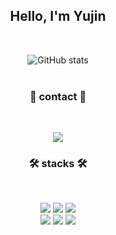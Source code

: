 

<div align="center">
<h2>Hello, I'm Yujin</h2>
<!--p>A brief description about the project.</p-->
<br>
  
![GitHub stats](https://github-readme-stats.vercel.app/api?username=Yujinlee&count_private=true&show_icons=true&theme=solarized-light)
<br>
<br>
</div>



<h3 align="center"><b>🐰 contact 🐰 </b></h3>
</br>
<p align="center">
<a href="mailto:reasonjin7@gmail.com"><img src="https://img.shields.io/badge/reasonjin7@gmail.com-D14836?style=flat-square&logo=gmail&logoColor=white&link=mailto:reasonjin7@gmail.com"/></a>
<!--a href="https://velog.io/@youhyeoneee"><img src="http://img.shields.io/badge/-Velog-20c997?style=for-the-badge&link=https://velog.io/@youhyeoneee"/--></a>
</p>

<h3 align="center"><b>🛠 stacks 🛠</b></h3>
</br>
<p align="center">
<img src="https://img.shields.io/badge/c-A8B9CC?style=flat-square&logo=c&logoColor=white"> 
<img src="https://img.shields.io/badge/c++-00599C?style=flat-square&logo=c%2B%2B&logoColor=white">
<img src="https://img.shields.io/badge/Python-3776AB?style=flat-square&logo=Python&logoColor=white">
    <br>
<img src="https://img.shields.io/badge/ROS-22314E?style=flat-square&logo=ROS&logoColor=white"> 
<img src="https://img.shields.io/badge/Ubuntu-E95420?style=flat-square&logo=Ubuntu&logoColor=white"> 
<img src="https://img.shields.io/badge/linux-FCC624?style=flat-square&logo=linux&logoColor=black">
</p>



